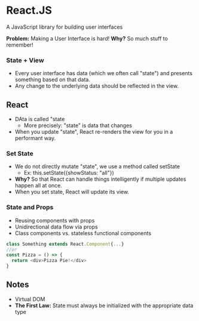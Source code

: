 # React.JS
A JavaScript library for building user interfaces

**Problem:** Making a User Interface is hard!
  **Why?** So much stuff to remember!

### State + View
- Every user interface has data (which we often call "state") and presents something based on that data.
- Any change to the underlying data should be reflected in the view.

## React
- DAta is called "state
  - More precisely: "state" is data that changes
- When you update "state", React re-renders the view for you in a performant way.

### Set State
- We do not directly mutate "state", we use a method called setState
  - Ex: this.setState({showStatus: "all"})
- **Why?** So that React can handle things intelligently if multiple updates happen all at once.
- When you set state, React will update its view.

### State and Props
- Reusing components with props
- Unidirectional data flow via props
- Class components vs. stateless functional components

```js
class Something extends React.Component{...}
//or
const Pizza = () => {
  return <div>Pizza Pie!</div>
}
```


## Notes
- Virtual DOM
- **The First Law:** State must always be initialized with the appropriate data type
